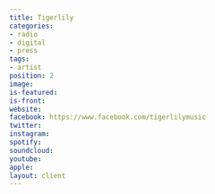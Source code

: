 ```yaml
---
title: Tigerlily
categories:
- radio
- digital
- press
tags:
- artist
position: 2
image: 
is-featured: 
is-front: 
website: 
facebook: https://www.facebook.com/tigerlilymusic
twitter: 
instagram: 
spotify: 
soundcloud: 
youtube: 
apple: 
layout: client
---
```


